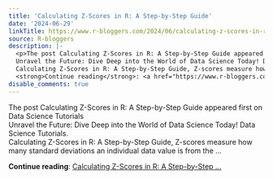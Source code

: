 ```yaml
---
title: 'Calculating Z-Scores in R: A Step-by-Step Guide'
date: '2024-06-29'
linkTitle: https://www.r-bloggers.com/2024/06/calculating-z-scores-in-r-a-step-by-step-guide/
source: R-bloggers
description: |-
  <p>The post Calculating Z-Scores in R: A Step-by-Step Guide appeared first on Data Science Tutorials<br />
  Unravel the Future: Dive Deep into the World of Data Science Today! Data Science Tutorials.<br />
  Calculating Z-Scores in R: A Step-by-Step Guide, Z-scores measure how many standard deviations an individual data value is from the ...</p>
  <strong>Continue reading</strong>: <a href="https://www.r-bloggers.com/2024/06/calculating-z-scores-in-r-a-step-by-step-guide/">Calculating Z-Scores in R: A Step-by-Step ...
disable_comments: true
---
```

<p>The post Calculating Z-Scores in R: A Step-by-Step Guide appeared first on Data Science Tutorials<br />
Unravel the Future: Dive Deep into the World of Data Science Today! Data Science Tutorials.<br />
Calculating Z-Scores in R: A Step-by-Step Guide, Z-scores measure how many standard deviations an individual data value is from the ...</p>
<strong>Continue reading</strong>: <a href="https://www.r-bloggers.com/2024/06/calculating-z-scores-in-r-a-step-by-step-guide/">Calculating Z-Scores in R: A Step-by-Step ...